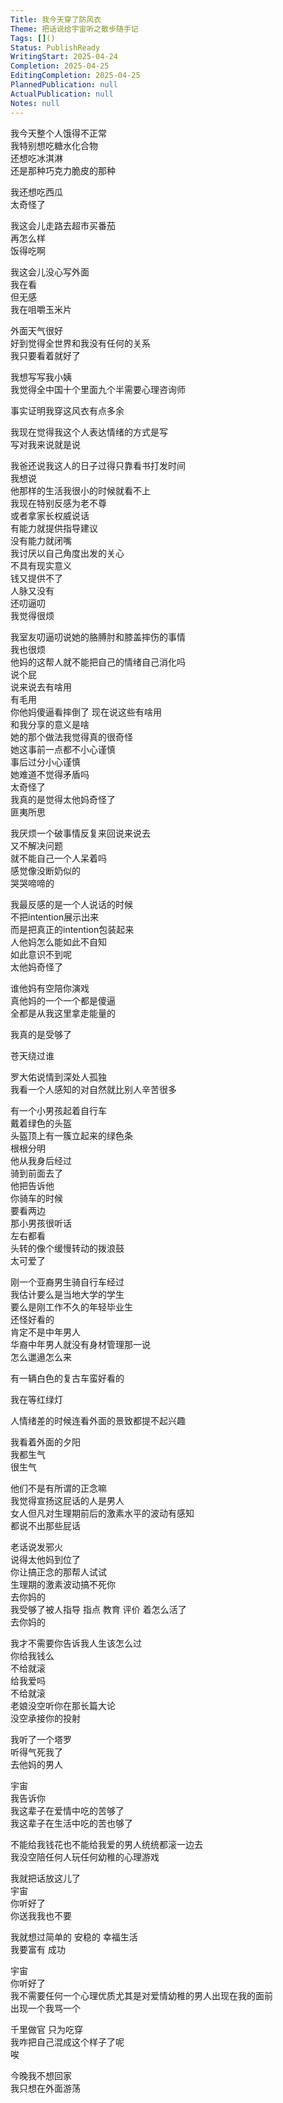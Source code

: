 ```yaml
---  
Title: 我今天穿了防风衣  
Theme: 把话说给宇宙听之散步随手记  
Tags: []()  
Status: PublishReady  
WritingStart: 2025-04-24  
Completion: 2025-04-25  
EditingCompletion: 2025-04-25  
PlannedPublication: null  
ActualPublication: null  
Notes: null  
---  
```

  
我今天整个人饿得不正常  
我特别想吃糖水化合物  
还想吃冰淇淋  
还是那种巧克力脆皮的那种  
  
我还想吃西瓜  
太奇怪了  
  
我这会儿走路去超市买番茄  
再怎么样  
饭得吃啊  
  
我这会儿没心写外面  
我在看  
但无感  
我在咀嚼玉米片  
  
外面天气很好  
好到觉得全世界和我没有任何的关系  
我只要看着就好了  
  
我想写写我小姨  
我觉得全中国十个里面九个半需要心理咨询师  
  
事实证明我穿这风衣有点多余  
  
我现在觉得我这个人表达情绪的方式是写  
写对我来说就是说  
  
我爸还说我这人的日子过得只靠看书打发时间  
我想说  
他那样的生活我很小的时候就看不上  
我现在特别反感为老不尊  
或者拿家长权威说话  
有能力就提供指导建议  
没有能力就闭嘴  
我讨厌以自己角度出发的关心  
不具有现实意义  
钱又提供不了  
人脉又没有  
还叨逼叨  
我觉得很烦  
  
我室友叨逼叨说她的胳膊肘和膝盖摔伤的事情  
我也很烦  
他妈的这帮人就不能把自己的情绪自己消化吗  
说个屁  
说来说去有啥用  
有毛用  
你他妈傻逼看摔倒了 现在说这些有啥用  
和我分享的意义是啥  
她的那个做法我觉得真的很奇怪  
她这事前一点都不小心谨慎  
事后过分小心谨慎  
她难道不觉得矛盾吗  
太奇怪了  
我真的是觉得太他妈奇怪了  
匪夷所思  
  
我厌烦一个破事情反复来回说来说去  
又不解决问题  
就不能自己一个人呆着吗  
感觉像没断奶似的  
哭哭啼啼的  
  
我最反感的是一个人说话的时候  
不把intention展示出来  
而是把真正的intention包装起来  
人他妈怎么能如此不自知  
如此意识不到呢  
太他妈奇怪了  
  
谁他妈有空陪你演戏  
真他妈的一个一个都是傻逼  
全都是从我这里拿走能量的  
  
我真的是受够了  
  
苍天绕过谁  
  
罗大佑说情到深处人孤独  
我看一个人感知的对自然就比别人辛苦很多  
  
有一个小男孩起着自行车  
戴着绿色的头盔  
头盔顶上有一簇立起来的绿色条  
根根分明  
他从我身后经过  
骑到前面去了  
他把告诉他  
你骑车的时候  
要看两边  
那小男孩很听话  
左右都看  
头转的像个缓慢转动的拨浪鼓  
太可爱了  
  
刚一个亚裔男生骑自行车经过  
我估计要么是当地大学的学生  
要么是刚工作不久的年轻毕业生  
还怪好看的  
肯定不是中年男人  
华裔中年男人就没有身材管理那一说  
怎么邋遢怎么来  
  
有一辆白色的复古车蛮好看的  
  
我在等红绿灯  
  
人情绪差的时候连看外面的景致都提不起兴趣  
  
我看着外面的夕阳   
我都生气  
很生气  
  
他们不是有所谓的正念嘛  
我觉得宣扬这屁话的人是男人  
女人但凡对生理期前后的激素水平的波动有感知  
都说不出那些屁话  
  
老话说发邪火  
说得太他妈到位了  
你让搞正念的那帮人试试  
生理期的激素波动搞不死你  
去你妈的  
我受够了被人指导 指点 教育 评价 着怎么活了  
去你妈的  
  
我才不需要你告诉我人生该怎么过  
你给我钱么  
不给就滚  
给我爱吗  
不给就滚  
老娘没空听你在那长篇大论  
没空承接你的投射  
  
我听了一个塔罗  
听得气死我了  
去他妈的男人  
  
宇宙   
我告诉你  
我这辈子在爱情中吃的苦够了  
我这辈子在生活中吃的苦也够了  
  
不能给我钱花也不能给我爱的男人统统都滚一边去  
我没空陪任何人玩任何幼稚的心理游戏  
  
我就把话放这儿了  
宇宙  
你听好了  
你送我我也不要  
  
我就想过简单的 安稳的 幸福生活  
我要富有 成功   
  
宇宙  
你听好了  
我不需要任何一个心理优质尤其是对爱情幼稚的男人出现在我的面前  
出现一个我骂一个  
  
千里做官 只为吃穿  
我咋把自己混成这个样子了呢  
唉  
  
今晚我不想回家  
我只想在外面游荡  
  